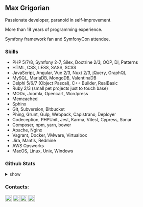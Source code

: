 ## Max Grigorian

Passionate developer, paranoid in self-improvement.

More than 18 years of programming experience.

Symfony framework fan and SymfonyCon attendee.

### Skills
* PHP 5/7/8, Symfony 2-7, Silex, Doctrine 2/3, OOP, DI, Patterns
* HTML, CSS, LESS, SASS, SCSS
* JavaScript, Angular, Vue 2/3, Nuxt 2/3, jQuery, GraphQL
* MySQL, MariaDB, MongoDB, ValentinaDB
* Delphi 5/6/7 (Object Pascal), C++ Builder, RealBasic
* Ruby 2/3 (small pet projects just to touch base)
* MODx, Joomla, Opencart, Wordpress
* Memcached
* Sphinx
* Git, Subversion, Bitbucket
* Phing, Grunt, Gulp, Webpack, Capistrano, Deployer
* Codeception, PHPUnit, Jest, Karma, Vitest, Cypress, Sonar
* Composer, npm, yarn, bower
* Apache, Nginx
* Vagrant, Docker, VMware, Virtualbox
* Jira, Mantis, Redmine
* AWS Opsworks
* MacOS, Linux, Unix, Windows


### Github Stats
<details>
  <summary>show</summary>

  <img align="left" alt="MAXakaWIZARD's Github Stats" src="https://github-readme-stats.codestackr.vercel.app/api?username=MAXakaWIZARD&show_icons=true&hide_border=true" />
</details>

### Contacts:
[<img align="left" alt="YouTube" width="22px" src="https://cdn.jsdelivr.net/npm/simple-icons@v3/icons/youtube.svg" />][youtube]
[<img align="left" alt="Twitter" width="22px" src="https://cdn.jsdelivr.net/npm/simple-icons@v3/icons/twitter.svg" />][twitter]
[<img align="left" alt="LinkedIn" width="22px" src="https://cdn.jsdelivr.net/npm/simple-icons@v3/icons/linkedin.svg" />][linkedin]
[<img align="left" alt="Instagram" width="22px" src="https://cdn.jsdelivr.net/npm/simple-icons@v3/icons/instagram.svg" />][instagram]

[twitter]: https://twitter.com/maxakawizard
[youtube]: https://www.youtube.com/channel/UCtwTK9XASNtd4sivyar0Ngg/
[instagram]: https://instagram.com/maxakawizard
[linkedin]: https://www.linkedin.com/in/maxakawizard
<!--
**MAXakaWIZARD/MAXakaWIZARD** is a ✨ _special_ ✨ repository because its `README.md` (this file) appears on your GitHub profile.

Here are some ideas to get you started:

- 🔭 I’m currently working on ...
- 🌱 I’m currently learning ...
- 👯 I’m looking to collaborate on ...
- 🤔 I’m looking for help with ...
- 💬 Ask me about ...
- 📫 How to reach me: ...
- 😄 Pronouns: ...
- ⚡ Fun fact: ...
-->
